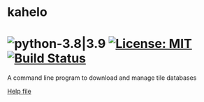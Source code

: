 # kahelo

# ![python-3.8|3.9](https://img.shields.io/badge/python-3.8%20|%203.9-blue) [![License: MIT](https://img.shields.io/badge/License-MIT-yellow.svg)](https://opensource.org/licenses/MIT) [![Build Status](https://travis-ci.com/GillesArcas/kahelo.svg?branch=master)](https://travis-ci.org/GillesArcas/kahelo)

A command line program to download and manage tile databases

[Help file](http://kahelo.godrago.net/kahelo.html)
